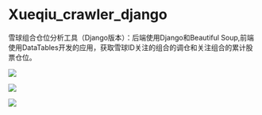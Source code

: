# Xueqiu_crawler_django
雪球组合仓位分析工具（Django版本）：后端使用Django和Beautiful Soup,前端使用DataTables开发的应用，获取雪球ID关注的组合的调仓和关注组合的累计股票仓位。

![](http://yiamz.com/static/documents/xueqiu_function_2rOs42c.jpg)

![](http://yiamz.com/static/documents/%E6%8A%93%E9%9B%AA%E7%90%83_Czf39vF.png)

![](http://yiamz.com/static/documents/%E7%BB%84%E5%90%88%E5%8F%98%E5%8A%A8%E8%AF%A6%E6%83%85_pREQaBV.png)
